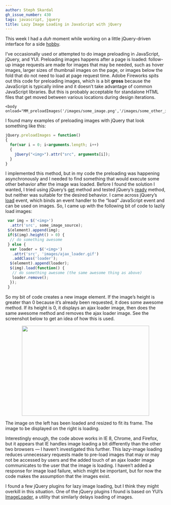```yaml
---
author: Steph Skardal
gh_issue_number: 430
tags: javascript, jquery
title: Lazy Image Loading in JavaScript with jQuery
---
```




This week I had a *duh* moment while working on a little jQuery-driven interface for a side [hobby](http://stephskardal.com/).

I’ve occasionally used or attempted to do image preloading in JavaScript, jQuery, and YUI. Preloading images happens after a page is loaded: follow-up image requests are made for images that may be needed, such as hover images, larger sizes of thumbnail images on the page, or images below the fold that do not need to load at page request time. Adobe Fireworks spits out this code for preloading images, which is a bit **gross** because the JavaScript is typically inline and it doesn’t take advantage of common JavaScript libraries. But this is probably acceptable for standalone HTML files that get moved between various locations during design iterations.

```nohighlight
<body onload="MM_preloadImages('/images/some_image.png','/images/some_other_image.png')">
```

I found many examples of preloading images with jQuery that look something like this:

```javascript
jQuery.preloadImages = function()
{
  for(var i = 0; i<arguments.length; i++)
  {
    jQuery("<img>").attr("src", arguments[i]);
  }
}
```

I implemented this method, but in my code the preloading was happening asynchronously and I needed to find something that would execute some other behavior after the image was loaded. Before I found the solution I wanted, I tried using jQuery’s [get](https://api.jquery.com/jQuery.get/) method and tested jQuery’s [ready](https://api.jquery.com/ready/) method, but neither was suitable for the desired behavior. I came across jQuery’s [load](https://api.jquery.com/load-event/) event, which binds an event handler to the “load” JavaScript event and can be used on images. So, I came up with the following bit of code to lazily load images:

```javascript
 var img = $('<img>')
  .attr('src', some_image_source);
 $(element).append(img);
 if($(img).height() > 0) {
  // do something awesome
 } else {
  var loader = $('<img>')
   .attr('src', 'images/ajax_loader.gif')
   .addClass('loader');
  $(element).append(loader); 
  $(img).load(function() {
   // do something awesome (the same awesome thing as above)
   loader.remove();
  });
 }
```

So my bit of code creates a new image element. If the image’s height is greater than 0 because it’s already been requested, it does some awesome method. If its height is 0, it displays an ajax loader image, then does the same awesome method and removes the ajax loader image. See the screenshot below to get an idea of how this is used.

<a href="/blog/2011/03/18/lazy-image-loading-jquery-javascript/image-0-big.png" onblur="try {parent.deselectBloggerImageGracefully();} catch(e) {}"><img alt="" border="0" id="BLOGGER_PHOTO_ID_5585481609153615714" src="/blog/2011/03/18/lazy-image-loading-jquery-javascript/image-0.png" style="display:block; margin:0px auto 10px; text-align:center;cursor:pointer; cursor:hand;width: 400px; height: 283px;"/></a>

The image on the left has been loaded and resized to fit its frame. The image to be displayed on the right is loading.

Interestingly enough, the code above works in IE 8, Chrome, and Firefox, but it appears that IE handles image loading a bit differently than the other two browsers — I haven’t investigated this further. This lazy-image loading reduces unnecessary requests made to pre-load images that may or may not be accessed by users and the added touch of an ajax loader image communicates to the user that the image is loading. I haven’t added a response for image load failure, which might be important, but for now the code makes the assumption that the images exist.

I found a few jQuery plugins for lazy image loading, but I think they might overkill in this situation. One of the jQuery plugins I found is based on YUI’s [ImageLoader](https://yuilibrary.com/yui/docs/imageloader/), a utility that similarly delays loading of images.


